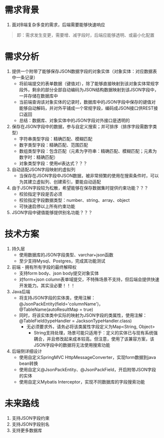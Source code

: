 # 需求背景
1. 面对B端复杂多变的需求，后端需要能够快速响应
> 即：需求发生变更，需要增、减字段时，后端应能够透明、或最小化配置

# 需求分析
1. 提供一个附带了能够保存JSON数据字段的对象实体（对象实体：对应数据表中一条记录）
   * 将前端提交的表单数据（键值对），除了能够直接映射到该对象实体常规字段外，剩余的部分全部自动编码为JSON结构数据映射到该JSON字段中，一并存储在数据库中
   * 当前端查询该对象实体的记录时，数据库中的JSON字段中保存的键值对能够自动解码，并对外平铺成一个常规字段，编码成JSON接口供REST接口返回
   * 总结：数据库、对象实体中的JSON字段对外接口是透明的
2. 保存在JSON字段中的数据，参与自定义搜索；并可排序（排序字段需数字类型）
   * 字符串类型字段：精确匹配、模糊匹配
   * 数字类型字段：精确匹配、范围匹配
   * 数组类型字段：包含匹配（元素为字符串：精确匹配、模糊匹配；元素为数字时：精确匹配）
   * 对象类型字段：使用el表达式？？？
3. 自动适配JSON字段映射的虚拟列
   * 当保存在JSON字段中JSON数据，被非常频繁的使用在搜索条件时，可以为其建立虚拟列、创建索引，要能自动适配
4. 由于JSON字段较为松散，希望能够在保存数据集时提供约束功能？？？
   * 校验指定字段是否必须
   * 校验指定字段数据类型：number、string、array、object
   * 可快速启停以上所有约束功能
5. JSON字段中键值能够提供别名功能？？？

# 技术方案
1. 持久层
   * 使用数据库的JSON字段类型、varchar+json函数
   * 至少支持Mysql、Postgres，完成其功能测试
2. 前端 - 拥有所有字段的最终解释权
   * 支持form body、json body提交对象实体
   * 对form+json column表单域提交，不特殊场景不支持，但后端会提供快速开发能力。其实没必要！！！
3. Java后端
   * 将支持JSON字段的实体类，使用注解：@JsonPackEntity(field='columnName')，@TableName(autoResultMap = true)
   * 同时，将该实体类中实际的映射为JSON字段的类属性，使用注解：@TableField(typeHandler = JacksonTypeHandler.class)
     * 无必须要求外，请务必将该类属性字段定义为Map<String, Object>
       * String支持处理，场景可能只适用于：定义的实体已与现有系统强耦合，并且修改起来成本较高。但注意，使用了该兼容方案，该JSON字段中的数据将无法使用搜索功能
4. 后端侧详细设计
   * 使用自定义SpringMVC HttpMessageConverter，实现form数据到java bean转换
   * 使用自定义@JsonPackEntity、@JsonPackField，开启附带JSON字段的实体
   * 使用自定义Mybatis Interceptor，实现不同数据库的字段搜索功能

# 未来路线
1. 支持JSON字段约束
2. 支持JSON字段别名
3. 支持更多数据库
